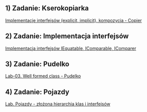 
## 1) Zadanie: Kserokopiarka

[Implementacje interfejsów (explicit, implicit), kompozycja - Copier](https://github.com/wsei-csharp201/cs-lab04-Implementacje-interfejsow-implicit-explicit-kompozycja)


## 2) Zadanie: Implementacja interfejsów 

[Implementacja interfejsów IEquatable, IComparable, IComparer](https://github.com/wsei-csharp201/cs-lab02-Implementacja-IEquatable-IComparable-IComparer/blob/main/docs/index.md)

## 3) Zadanie: Pudelko

[Lab-03. Well formed class - Pudelko](https://github.com/wsei-csharp201/cs-lab03-Pudelko)

## 4) Zadanie: Pojazdy

[Lab. Pojazdy - złożona hierarchia klas i interfejsów](https://github.com/wsei-csharp201/cs-lab-Pojazdy)

